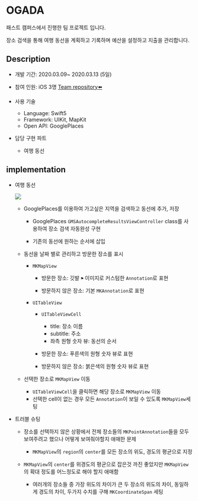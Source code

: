 # OGADA

패스트 캠퍼스에서 진행한 팀 프로젝트 입니다.

장소 검색을 통해 여행 동선을 계획하고 기록하며 예산을 설정하고 지출을 관리합니다.





## Description

- 개발 기간: 2020.03.09~ 2020.03.13 (5일)

- 참여 인원: iOS 3명 [Team repository⬅️](https://github.com/JoongChangYang/OGADA_iOS)

- 사용 기술
  - Language: Swift5
  - Framework: UIKit, MapKit
  - Open API: GooglePlaces
- 담당 구현 파트
  - 여행 동선 

## implementation

- 여행 동선

  <img src = "https://github.com/JoongChangYang/OGADA_iOS/blob/master/assets/movingline.gif"></img>

  - GooglePlaces를 이용하여 가고싶은 지역을 검색하고 동선에 추가, 저장

    - GooglePlaces `GMSAutocompleteResultsViewController` class를 사용하여 장소 검색 자동완성 구현

    - 기존의 동선에 원하는 순서에 삽입

    

  - 동선을 날짜 별로 관리하고 방문한 장소를 표시

    - `MKMapView`

      - 방문한 장소: 깃발 `⚑` 이미지로 커스텀한 `Annotation`로 표현

      - 방문하지 않은 장소: 기본 `MKAnnotation`로 표현

    - `UITableView` 

      - `UITableViewCell`
        - title: 장소 이름
        - subtitle: 주소
        - 좌측 원형 숫자 뷰: 동선의 순서

      - 방문한 장소: 푸른색의 원형 숫자 뷰로 표현
      - 방문하지 않은 장소: 붉은색의 원형 숫자 뷰로 표현

      

  - 선택한 장소로 `MKMapView` 이동 

    - `UITableViewCell`을 클릭하면 해당 장소로 `MKMapView` 이동
    - 선택한 cell이 없는 경우 모든 `Annotation`이 보일 수 있도록 `MKMapView`세팅

- 트러블 슈팅

  - 장소를 선택하지 않은 상황에서 전체 장소들의 `MKPointAnnotation`들을 모두 보여주려고 했으나 어떻게 보여줘야할지 애매한 문제

    - `MKMapView`의 `region`의 `center`를 모든 장소의 위도, 경도의 평균으로 지정

      

  - `MKMapView`의 `center`를 위경도의 평균으로 잡은것 까진 좋았지만 `MKMapView`의 확대 정도를 어느정도로 해야 할지 애매함

    - 여러개의 장소들 중 가장 위도의 차이가 큰 두 장소의 위도의 차이, 동일하게 경도의 차이, 두가지 수치를 구해 `MKCoordinateSpan` 세팅